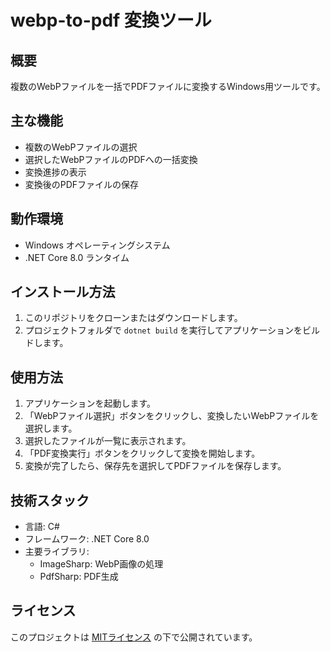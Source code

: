 # webp-to-pdf 変換ツール

## 概要

複数のWebPファイルを一括でPDFファイルに変換するWindows用ツールです。

## 主な機能

- 複数のWebPファイルの選択
- 選択したWebPファイルのPDFへの一括変換
- 変換進捗の表示
- 変換後のPDFファイルの保存

## 動作環境

- Windows オペレーティングシステム
- .NET Core 8.0 ランタイム

## インストール方法

1. このリポジトリをクローンまたはダウンロードします。
2. プロジェクトフォルダで `dotnet build` を実行してアプリケーションをビルドします。

## 使用方法

1. アプリケーションを起動します。
2. 「WebPファイル選択」ボタンをクリックし、変換したいWebPファイルを選択します。
3. 選択したファイルが一覧に表示されます。
4. 「PDF変換実行」ボタンをクリックして変換を開始します。
5. 変換が完了したら、保存先を選択してPDFファイルを保存します。

## 技術スタック

- 言語: C#
- フレームワーク: .NET Core 8.0
- 主要ライブラリ:
  - ImageSharp: WebP画像の処理
  - PdfSharp: PDF生成

## ライセンス

このプロジェクトは [MITライセンス](LICENSE) の下で公開されています。